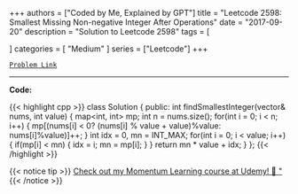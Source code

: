 
+++
authors = ["Coded by Me, Explained by GPT"]
title = "Leetcode 2598: Smallest Missing Non-negative Integer After Operations"
date = "2017-09-20"
description = "Solution to Leetcode 2598"
tags = [
    
]
categories = [
    "Medium"
]
series = ["Leetcode"]
+++



[`Problem Link`](https://leetcode.com/problems/smallest-missing-non-negative-integer-after-operations/description/)

---

**Code:**

{{< highlight cpp >}}
class Solution {
public:
    int findSmallestInteger(vector<int>& nums, int value) {
        map<int, int> mp;
        int n = nums.size();
        for(int i = 0; i < n; i++) {
            mp[(nums[i] < 0? (nums[i] % value + value)%value: nums[i]%value)]++;
        }
        int idx = 0, mn = INT_MAX;
        for(int i = 0; i < value; i++) {
            if(mp[i] < mn) {
                idx = i;
                mn = mp[i];
            }
        }
        return mn * value + idx;
    }
};
{{< /highlight >}}



{{< notice tip >}}
[Check out my Momentum Learning course at Udemy! 🚀 "](https://www.udemy.com/course/blind-75-the-data-structures-and-algorithms-essentials/)
{{< /notice >}}

